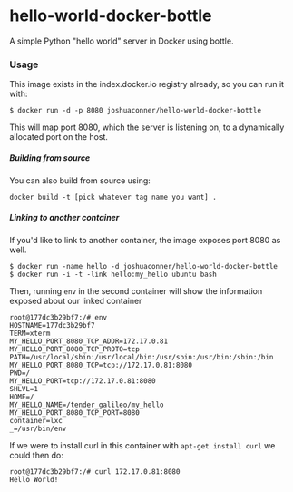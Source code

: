# hello-world-docker-bottle
A simple Python "hello world" server in Docker using bottle.

### Usage
This image exists in the index.docker.io registry already, so you can run it with:
```
$ docker run -d -p 8080 joshuaconner/hello-world-docker-bottle
```
This will map port 8080, which the server is listening on, to a dynamically allocated port on the host.

##### Building from source
You can also build from source using:
```
docker build -t [pick whatever tag name you want] .
```

##### Linking to another container
If you'd like to link to another container, the image exposes port 8080 as well.
```
$ docker run -name hello -d joshuaconner/hello-world-docker-bottle
$ docker run -i -t -link hello:my_hello ubuntu bash
```

Then, running `env` in the second container will show the information exposed about our linked container
```
root@177dc3b29bf7:/# env
HOSTNAME=177dc3b29bf7
TERM=xterm
MY_HELLO_PORT_8080_TCP_ADDR=172.17.0.81
MY_HELLO_PORT_8080_TCP_PROTO=tcp
PATH=/usr/local/sbin:/usr/local/bin:/usr/sbin:/usr/bin:/sbin:/bin
MY_HELLO_PORT_8080_TCP=tcp://172.17.0.81:8080
PWD=/
MY_HELLO_PORT=tcp://172.17.0.81:8080
SHLVL=1
HOME=/
MY_HELLO_NAME=/tender_galileo/my_hello
MY_HELLO_PORT_8080_TCP_PORT=8080
container=lxc
_=/usr/bin/env
```

If we were to install curl in this container with `apt-get install curl` we could then do:
```
root@177dc3b29bf7:/# curl 172.17.0.81:8080
Hello World!
```

